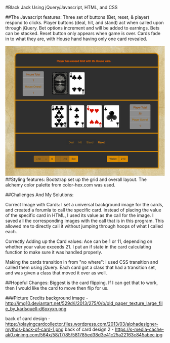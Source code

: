 #Black Jack Using jQuery/Javascript, HTML, and CSS

##The Javascript features:
Three set of buttons (Bet, reset, & player) respond to clicks. 
Player buttons (deal, hit, and stand) act when called upon through jQuery.
Bet options increment and will be added to earnings. Bets can be stacked.
Reset button only appears when game is over.
Cards fade in to what they are, with House hand having only one card revealed.

![Screenshot of the game](/css/images/Black-jack-screenshot.png)
##Styling features:
Bootstrap set up the grid and overall layout.
The alchemy color palette from color-hex.com was used.

##Challenges And My Solutions:

Correct Image with Cards: I set a universal background image for the cards, and created a forumla to call the specific card. instead of placing the value of the specific card in HTML, I used its value as the call for the image. I saved all the corresponding images with the call that is in this program. This allowed me to directly call it without jumping through hoops of what I called each.

Correctly Adding up the Card values: Ace can be 1 or 11, depending on whether your value exceeds 21. I put an if state in the card calculating function to make sure it was handled properly.

Making the cards transition in from "no where": I used CSS transition and called them using jQuery. Each card got a class that had a transition set, and was given a class that moved it over as well.

##Hopeful Changes:
Biggest is the card flipping. If I can get that to work, then I would like the card to move then flip for us.

###Picture Credits
background image - http://img10.deviantart.net/529d/i/2013/275/0/b/old_paper_texture_large_file_by_karlsquell-d6oxyxn.png

back of card design - https://playingcardcollector.files.wordpress.com/2013/03/alphadesigner-mythos-back-of-card-1.png
back of card design 2 - https://s-media-cache-ak0.pinimg.com/564x/58/17/85/581785ed38d3e41c25a22163c845abec.jpg